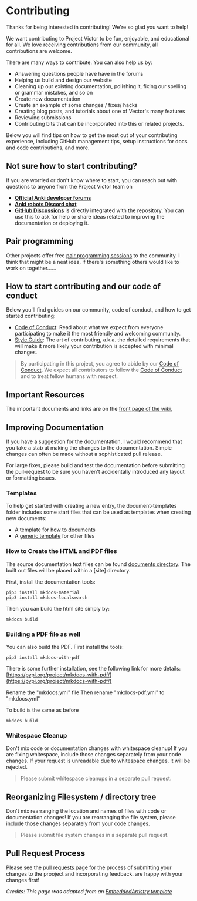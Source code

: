 # Contributing

Thanks for being interested in contributing! We're so glad you want to help!

We want contributing to Project Victor to be fun, enjoyable, and educational
for all.  We love receiving contributions from our community, all contributions
are welcome.

There are many ways to contribute.  You can also help us by:

* Answering questions people have have in the forums
* Helping us build and design our website
* Cleaning up our existing documentation, polishing it, fixing our spelling or
  grammar mistakes, and so on
* Create new documentation
* Create an example of some changes / fixes/ hacks
* Creating blog posts, and tutorials about one of Vector's many features
* Reviewing submissions
* Contributing bits that can be incorporated into this or related projects.

Below you will find tips on how to get the most out of your contributing
experience, including GitHub management tips, setup instructions for docs and
code contributions, and more.

<a name="contact"></a>
## Not sure how to start contributing?

If you are worried or don't know where to start, 
you can reach out with questions to anyone from the
Project Victor team on

* [**Official Anki developer forums**](https://forums.anki.com/)
* [**Anki robots Discord chat**](https://discord.gg/FT8EYwu)
* [**GitHub Discussions**](https://github.com/randym32/Anki.Vector.Documentation/discussions)
  is directly integrated with the repository.  You can use this to ask for help
  or share ideas related to improving the documentation or deploying it.

## Pair programming

Other projects offer free [pair programming sessions](https://gatsby.dev/contributing/pair-programming.md)
to the community.  I think that might be a neat idea, if there's something
others would like to work on together......


## How to start contributing and our code of conduct
Below you'll find guides on our community, code of conduct, and how to get
started contributing:

- [Code of Conduct][0]: Read about what we expect
  from everyone participating to make it the most friendly and welcoming
  community.
- [Style Guide][1]: The art of contributing, a.k.a.
  the detailed requirements that will make it more likely your contribution is
  accepted with minimal changes.


> By participating in this project, you agree to abide by our [Code of Conduct][0].
> We expect all contributors to follow the [Code of Conduct][0] and to treat
> fellow humans with respect.


## Important Resources

The important documents and links are on the [front page of the wiki.](../index.md)

## Improving Documentation

If you have a suggestion for the documentation, I would recommend that you take
a stab at making the changes to the documentation.  Simple changes can often be
made without a sophisticated pull release.

For large fixes, please build and test the documentation before submitting the
pull-request to be sure you haven't accidentally introduced any layout or
formatting issues.

### Templates
To help get started with creating a new entry, the document-templates folder
includes some start files that can be used as templates when creating new
documents:

* A template for [how to documents](/documents/document-templates/how-to.md)
* A [generic template](/documents/document-templates/template.md) for other files


### How to Create the HTML and PDF files

The source documentation text files can be found
[documents directory](/documents). The built out files will be placed within a
[site] directory.

First, install the documentation tools:

    pip3 install mkdocs-material
    pip3 install mkdocs-localsearch


Then you can build the html site simply by:

    mkdocs build

### Building a PDF file as well
You can also build the PDF.  First install the tools:

    pip3 install mkdocs-with-pdf

There is some further installation, see the following link for more details:
[https://pypi.org/project/mkdocs-with-pdf/](https://pypi.org/project/mkdocs-with-pdf/)

Rename the "mkdocs.yml" file
Then rename "mkdocs-pdf.yml" to "mkdocs.yml"

To build is the same as before

    mkdocs build


### Whitespace Cleanup

Don't mix code or documentation changes with whitespace cleanup! If you are
fixing whitespace, include those changes separately from your code changes. If
your request is unreadable due to whitespace changes, it will be rejected.

> Please submit whitespace cleanups in a separate pull request.

## Reorganizing Filesystem / directory tree

Don't mix rearranging the location and names of files with code or documentation
changes! If you are rearranging the file system, please include those changes
separately from your code changes. 

> Please submit file system changes in a separate pull request.

<a name="pull-request-process"></a>
## Pull Request Process

Please see the [pull requests page](pull-requests.md) for the process of
submitting your changes to the prooject and incorporating feedback.
are happy with your changes first!


[0]: code_of_conduct.md
[1]: style-guide.md
[2]: https://egghead.io/series/how-to-contribute-to-an-open-source-project-on-github
[3]: http://makeapullrequest.com/
[4]: http://www.firsttimersonly.com
[5]: https://gist.github.com/Chaser324/ce0505fbed06b947d962
[7]: http://tbaggery.com/2008/04/19/a-note-about-git-commit-messages.html


_Credits: This page was adapted from an [EmbeddedArtistry template](https://github.com/embeddedartistry/embedded-resources/blob/master/docs/CODE_OF_CONDUCT_template.md)_
